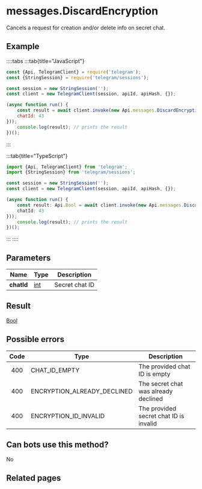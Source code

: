 # messages.DiscardEncryption

Cancels a request for creation and/or delete info on secret chat.



## Example

::::tabs
:::tab{title="JavaScript"}
```js
const {Api, TelegramClient} = require('telegram');
const {StringSession} = require('telegram/sessions');

const session = new StringSession('');
const client = new TelegramClient(session, apiId, apiHash, {});

(async function run() {
    const result = await client.invoke(new Api.messages.DiscardEncryption({
    chatId: 43
}));
    console.log(result); // prints the result
})();
```
:::

:::tab{title="TypeScript"}
```ts
import {Api, TelegramClient} from 'telegram';
import {StringSession} from 'telegram/sessions';

const session = new StringSession('');
const client = new TelegramClient(session, apiId, apiHash, {});

(async function run() {
    const result: Api.Bool = await client.invoke(new Api.messages.DiscardEncryption({
    chatId: 43
}));
    console.log(result); // prints the result
})();
```
:::
::::



## Parameters

| Name | Type | Description |
| :--: | ---- | ----------- |
| **chatId** | [int](https://core.telegram.org/type/int) | Secret chat ID 


## Result

[Bool](https://core.telegram.org/type/Bool)



## Possible errors

| Code | Type | Description |
| :--: | ---- | ----------- |
| 400 | CHAT\_ID\_EMPTY | The provided chat ID is empty 
| 400 | ENCRYPTION\_ALREADY\_DECLINED | The secret chat was already declined 
| 400 | ENCRYPTION\_ID\_INVALID | The provided secret chat ID is invalid 


## Can bots use this method?

No

## Related pages


